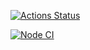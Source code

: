 [![Actions Status](https://github.com/EvgeniyOl/frontend-project-lvl4/workflows/hexlet-check/badge.svg)](https://github.com/EvgeniyOl/frontend-project-lvl4/actions)

[![Node CI](https://github.com/EvgeniyOl/frontend-project-lvl4/actions/workflows/node.js.yml/badge.svg)](https://github.com/EvgeniyOl/frontend-project-lvl4/actions/workflows/node.js.yml)

